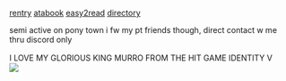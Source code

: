 [rentry](https://rentry.co/orph) [atabook](https://ovrpheus.atabook.org/) [easy2read](https://rentry.co/novoamor) [directory](https://rentry.co/ovrpheus)

semi active on pony town i fw my pt friends though, direct contact w me thru discord only

I LOVE MY GLORIOUS KING MURRO FROM THE HIT GAME IDENTITY V
ㅤ ㅤ<img src="https://i.imgur.com/l4W0o1o.png"/>
